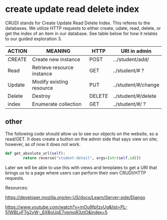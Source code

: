 # create update read delete index
CRUDI stands for Create Update Read Delete Index. This referes to the databases. We utilize HTTP requests to either create, udate, read, delete, or get the index of an item in our database. See table below for how it relates to our guided exploration 3.


| ACTION | MEANING | HTTP | URI in admin|
|  -- | -- | -- | -- |
| CREATE | Create new instance | POST | .../student/add/ |
| Read | Retrieve resource instance | GET | ../student/# ?|
| Update | Modify existing resource | PUT | ../student/#/change|
| Delete | Destroy | DELETE|../student/#/delete |
| index | Enumerate collection | GET | ../student/#/  ? |

## other
The following code should allow us to see our objects on the website, so a read/GET. It does create a button on the admin side that says view on site; however, as of now it does not work. 

```python
def get_absolute_url(self):
        return reverse("student-detail", args=[str(self.id)])
```

Later we will be able to use this with views and templates to get a URI that brings us to a page where users can perform their own CRUDI/HTTP requests. 

Resources:

https://developer.mozilla.org/en-US/docs/Learn/Server-side/Django

https://www.youtube.com/watch?v=mOu9fpfzyUg&list=PL-51WBLyFTg2vW-_6XBoUpE7vpmoR3ztO&index=5